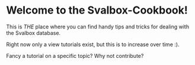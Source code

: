 # Welcome to the Svalbox-Cookbook!

This is *THE* place where you can find handy tips and tricks for dealing with the Svalbox database.

Right now only a view tutorials exist, but this is to increase over time :).

Fancy a tutorial on a specific topic? Why not contribute?

```{tableofcontents}
```

